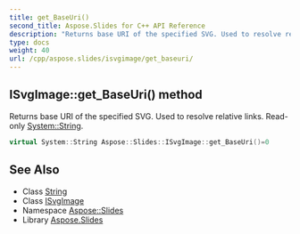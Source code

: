 ```yaml
---
title: get_BaseUri()
second_title: Aspose.Slides for C++ API Reference
description: "Returns base URI of the specified SVG. Used to resolve relative links. Read-only System::String."
type: docs
weight: 40
url: /cpp/aspose.slides/isvgimage/get_baseuri/
---
```

## ISvgImage::get_BaseUri() method


Returns base URI of the specified SVG. Used to resolve relative links. Read-only [System::String](../../../system/string/).

```cpp
virtual System::String Aspose::Slides::ISvgImage::get_BaseUri()=0
```

## See Also

* Class [String](../../system/string/)
* Class [ISvgImage](./)
* Namespace [Aspose::Slides](../)
* Library [Aspose.Slides](../../)